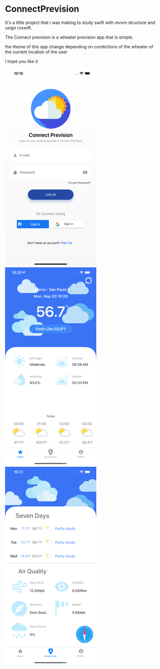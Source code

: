 # ConnectPrevision

It's a little project that i was making to study swift with mvvm structure and usign rxswift.

The Connect prevision is a wheater prevision app that is simple.

the theme of this app change depending on condictions of the wheater of the current location of the user

I hope you like it

<img width="300" alt="Login Screen" src="https://github.com/RonaldoSamuel/ConnectPrevision/blob/main/Prints/Simulator%20Screen%20Shot%20-%20iPhone%2012%20Pro%20Max%20-%202021-05-03%20at%2010.16.27.png" style="max-width:100%;">

<img width="300" alt="Home Screen" src="https://github.com/RonaldoSamuel/ConnectPrevision/blob/main/Prints/Simulator%20Screen%20Shot%20-%20iPhone%2012%20Pro%20Max%20-%202021-05-03%20at%2010.20.48.png" style="max-width:100%;">

<img width="300" alt="Home Screen" src="https://github.com/RonaldoSamuel/ConnectPrevision/blob/main/Prints/Simulator%20Screen%20Shot%20-%20iPhone%2012%20Pro%20Max%20-%202021-05-03%20at%2010.21.11.png" style="max-width:100%;">


